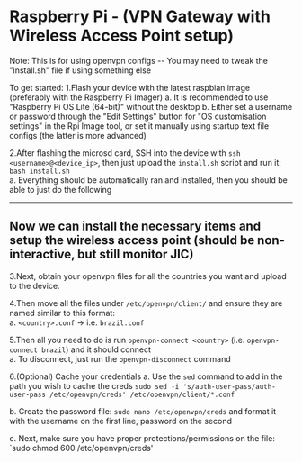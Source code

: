 # Raspberry Pi - (VPN Gateway with Wireless Access Point setup)

Note: This is for using openvpn configs -- You may need to tweak the "install.sh" file if using something else

To get started:
1.Flash your device with the latest raspbian image (preferably with the Raspberry Pi Imager)
  a. It is recommended to use "Raspberry Pi OS Lite (64-bit)" without the desktop
  b. Either set a username or password through the "Edit Settings" button for "OS customisation settings" in the Rpi Image tool, or set it manually using startup text file configs (the latter is more advanced)

2.After flashing the microsd card, SSH into the device with `ssh <username>@<device_ip>`, then just upload the `install.sh` script and run it: `bash install.sh`  
  a. Everything should be automatically ran and installed, then you should be able to just do the following

---

## Now we can install the necessary items and setup the wireless access point (should be non-interactive, but still monitor JIC)

3.Next, obtain your openvpn files for all the countries you want and upload to the device.

4.Then move all the files under `/etc/openvpn/client/` and ensure they are named similar to this format:  
  a. `<country>.conf` -> i.e. `brazil.conf`

5.Then all you need to do is run `openvpn-connect <country>` (i.e. `openvpn-connect brazil`) and it should connect  
  a. To disconnect, just run the `openvpn-disconnect` command

6.(Optional) Cache your credentials
  a. Use the `sed` command to add in the path you wish to cache the creds
    ```
sudo sed -i 's/auth-user-pass/auth-user-pass /etc/openvpn/creds' /etc/openvpn/client/*.conf
    ```

  b. Create the password file: `sudo nano /etc/openvpn/creds` and format it with the username on the first line, password on the second

  c. Next, make sure you have proper protections/permissions on the file:
  `sudo chmod 600 /etc/openvpn/creds'
  